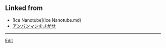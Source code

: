 ## Linked from

* [Ice Nanotube](Ice Nanotube.md)
* [アンパンマンをさがせ](アンパンマンをさがせ.md)


----
[Edit](https://github.com/vitroid/vitroid.github.io/edit/master/MD/code.md)

